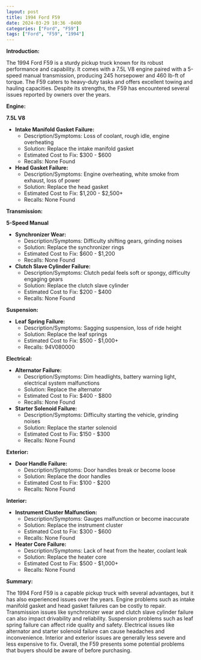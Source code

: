 ```yaml
---
layout: post
title: 1994 Ford F59
date: 2024-03-29 10:36 -0400
categories: ["Ford", "F59"]
tags: ["Ford", "F59", "1994"]
---
```

**Introduction:**

The 1994 Ford F59 is a sturdy pickup truck known for its robust performance and capability. It comes with a 7.5L V8 engine paired with a 5-speed manual transmission, producing 245 horsepower and 460 lb-ft of torque. The F59 caters to heavy-duty tasks and offers excellent towing and hauling capacities. Despite its strengths, the F59 has encountered several issues reported by owners over the years.

**Engine:**

**7.5L V8**

* **Intake Manifold Gasket Failure:**
    * Description/Symptoms: Loss of coolant, rough idle, engine overheating
    * Solution: Replace the intake manifold gasket
    * Estimated Cost to Fix: $300 - $600
    * Recalls: None Found
* **Head Gasket Failure:**
    * Description/Symptoms: Engine overheating, white smoke from exhaust, loss of power
    * Solution: Replace the head gasket
    * Estimated Cost to Fix: $1,200 - $2,500+
    * Recalls: None Found

**Transmission:**

**5-Speed Manual**

* **Synchronizer Wear:**
    * Description/Symptoms: Difficulty shifting gears, grinding noises
    * Solution: Replace the synchronizer rings
    * Estimated Cost to Fix: $600 - $1,200
    * Recalls: None Found
* **Clutch Slave Cylinder Failure:**
    * Description/Symptoms: Clutch pedal feels soft or spongy, difficulty engaging gears
    * Solution: Replace the clutch slave cylinder
    * Estimated Cost to Fix: $200 - $400
    * Recalls: None Found

**Suspension:**

* **Leaf Spring Failure:**
    * Description/Symptoms: Sagging suspension, loss of ride height
    * Solution: Replace the leaf springs
    * Estimated Cost to Fix: $500 - $1,000+
    * Recalls: 94V080000

**Electrical:**

* **Alternator Failure:**
    * Description/Symptoms: Dim headlights, battery warning light, electrical system malfunctions
    * Solution: Replace the alternator
    * Estimated Cost to Fix: $400 - $800
    * Recalls: None Found
* **Starter Solenoid Failure:**
    * Description/Symptoms: Difficulty starting the vehicle, grinding noises
    * Solution: Replace the starter solenoid
    * Estimated Cost to Fix: $150 - $300
    * Recalls: None Found

**Exterior:**

* **Door Handle Failure:**
    * Description/Symptoms: Door handles break or become loose
    * Solution: Replace the door handles
    * Estimated Cost to Fix: $100 - $200
    * Recalls: None Found

**Interior:**

* **Instrument Cluster Malfunction:**
    * Description/Symptoms: Gauges malfunction or become inaccurate
    * Solution: Replace the instrument cluster
    * Estimated Cost to Fix: $300 - $600
    * Recalls: None Found
* **Heater Core Failure:**
    * Description/Symptoms: Lack of heat from the heater, coolant leak
    * Solution: Replace the heater core
    * Estimated Cost to Fix: $500 - $1,000+
    * Recalls: None Found

**Summary:**

The 1994 Ford F59 is a capable pickup truck with several advantages, but it has also experienced issues over the years. Engine problems such as intake manifold gasket and head gasket failures can be costly to repair. Transmission issues like synchronizer wear and clutch slave cylinder failure can also impact drivability and reliability. Suspension problems such as leaf spring failure can affect ride quality and safety. Electrical issues like alternator and starter solenoid failure can cause headaches and inconvenience. Interior and exterior issues are generally less severe and less expensive to fix. Overall, the F59 presents some potential problems that buyers should be aware of before purchasing.
